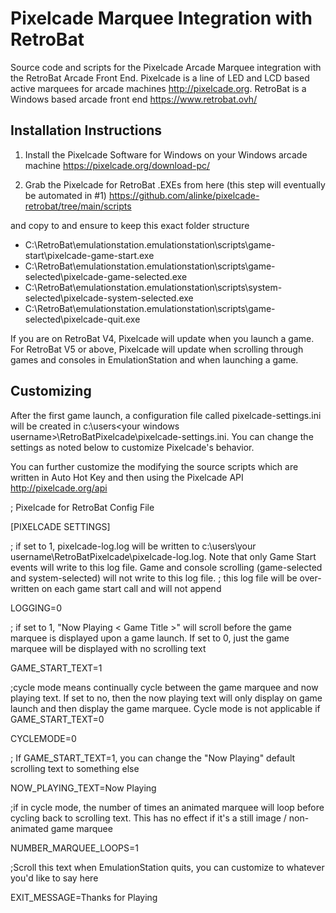 # Pixelcade Marquee Integration with RetroBat
Source code and scripts for the Pixelcade Arcade Marquee integration with the RetroBat Arcade Front End. Pixelcade is a line of LED and LCD based active marquees for arcade machines http://pixelcade.org. RetroBat is a Windows based arcade front end https://www.retrobat.ovh/

## Installation Instructions

1. Install the Pixelcade Software for Windows on your Windows arcade machine https://pixelcade.org/download-pc/

2. Grab the Pixelcade for RetroBat .EXEs from here (this step will eventually be automated in #1)
https://github.com/alinke/pixelcade-retrobat/tree/main/scripts

and copy to and ensure to keep this exact folder structure

* C:\RetroBat\emulationstation\.emulationstation\scripts\game-start\pixelcade-game-start.exe
* C:\RetroBat\emulationstation\.emulationstation\scripts\game-selected\pixelcade-game-selected.exe
* C:\RetroBat\emulationstation\.emulationstation\scripts\system-selected\pixelcade-system-selected.exe
* C:\RetroBat\emulationstation\.emulationstation\scripts\game-selected\pixelcade-quit.exe

If you are on RetroBat V4, Pixelcade will update when you launch a game. For RetroBat V5 or above, Pixelcade will update when scrolling through games and consoles in EmulationStation and when launching a game.

## Customizing

After the first game launch, a configuration file called pixelcade-settings.ini will be created in c:\users\<your windows username>\RetroBatPixelcade\pixelcade-settings.ini. You can change the settings as noted below to customize Pixelcade's behavior.

You can further customize the modifying the source scripts which are written in Auto Hot Key and then using the Pixelcade API http://pixelcade.org/api

; Pixelcade for RetroBat Config File

[PIXELCADE SETTINGS]

; if set to 1, pixelcade-log.log will be written to c:\users\your username\RetroBatPixelcade\pixelcade-log.log. Note that only Game Start events will write to this log file. Game and console scrolling (game-selected and system-selected) will not write to this log file.
; this log file will be over-written on each game start call and will not append

LOGGING=0

; if set to 1, "Now Playing < Game Title >" will scroll before the game marquee is displayed upon a game launch. If set to 0, just the game marquee will be displayed with no scrolling text

GAME_START_TEXT=1

;cycle mode means continually cycle between the game marquee and now playing text. If set to no, then the now playing text will only display on game launch and then display the game marquee. Cycle mode is not applicable if GAME_START_TEXT=0

CYCLEMODE=0

; If GAME_START_TEXT=1, you can change the "Now Playing" default scrolling text to something else

NOW_PLAYING_TEXT=Now Playing

;if in cycle mode, the number of times an animated marquee will loop before cycling back to scrolling text. This has no effect if it's a still image / non-animated game marquee

NUMBER_MARQUEE_LOOPS=1

;Scroll this text when EmulationStation quits, you can customize to whatever you'd like to say here

EXIT_MESSAGE=Thanks for Playing
